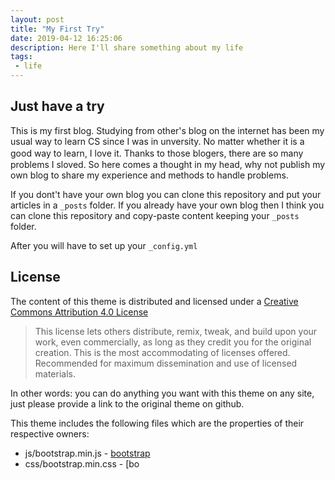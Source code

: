 ```yaml
---
layout: post
title: "My First Try"
date: 2019-04-12 16:25:06
description: Here I'll share something about my life
tags: 
 - life
---
```


## Just have a try

This is my first blog. 
Studying from other's blog on the internet has been my usual way to learn CS since I was in unversity.
No matter whether it is a good way to learn, I love it. Thanks to those blogers, there are so many　problems I sloved.
So here comes a thought in my head, why not publish my own blog to share my experience and methods to handle problems.

If you dont't have your own blog you can clone this repository and put your articles in a `_posts` folder.
If you already have your own blog then I think you can clone this repository and copy-paste content keeping your `_posts` folder.

After you will have to set up your `_config.yml`

## License

The content of this theme is distributed and licensed under a [Creative Commons Attribution 4.0 License](https://creativecommons.org/licenses/by/4.0/legalcode)

> This license lets others distribute, remix, tweak, and build upon your work,
> even commercially, as long as they credit you for the original creation. This
> is the most accommodating of licenses offered. Recommended for maximum
> dissemination and use of licensed materials.

In other words: you can do anything you want with this theme on any site, just please
provide a link to the original theme on github.

This theme includes the following files which are the properties of their
respective owners:

* js/bootstrap.min.js - [bootstrap](http://getbootstrap.com)
* css/bootstrap.min.css - [bo

